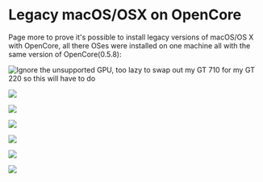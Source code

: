 # Legacy macOS/OSX on OpenCore

Page more to prove it's possible to install legacy versions of macOS/OS X with OpenCore, all there OSes were installed on one machine all with the same version of OpenCore(0.5.8):

![Ignore the unsupported GPU, too lazy to swap out my GT 710 for my GT 220 so this will have to do](/images/installer-guides/legacy-install-md/dumpster/10.7-Lion.png)

![](/images/installer-guides/legacy-install-md/dumpster/10.8-MountainLion.png)

![](/images/installer-guides/legacy-install-md/dumpster/10.9-Mavericks.png)

![](/images/installer-guides/legacy-install-md/dumpster/10.10-Yosemite.png)

![](/images/installer-guides/legacy-install-md/dumpster/10.12-Sierra.png)

![](/images/installer-guides/legacy-install-md/dumpster/10.13-HighSierra.png)

![](/images/installer-guides/legacy-install-md/dumpster/10.15-Catalina.png)



